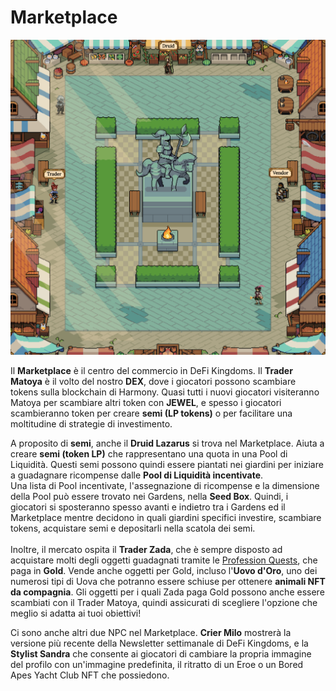 # Marketplace

![](<../../.gitbook/assets/Schermata 2022-01-27 alle 13.03.40.png>)

Il **Marketplace** è il centro del commercio in DeFi Kingdoms. Il **Trader Matoya** è il volto del nostro **DEX**, dove i giocatori possono scambiare tokens sulla blockchain di Harmony. Quasi tutti i nuovi giocatori visiteranno Matoya per scambiare altri token con **JEWEL**, e spesso i giocatori scambieranno token per creare **semi (LP tokens)** o per facilitare una moltitudine di strategie di investimento.

A proposito di **semi**, anche il **Druid Lazarus** si trova nel Marketplace. Aiuta a creare **semi (token LP)** che rappresentano una quota in una Pool di Liquidità. Questi semi possono quindi essere piantati nei giardini per iniziare a guadagnare ricompense dalle **Pool di Liquidità incentivate**.\
Una lista di Pool incentivate, l'assegnazione di ricompense e la dimensione della Pool può essere trovato nei Gardens, nella **Seed Box**. Quindi, i giocatori si sposteranno spesso avanti e indietro tra i Gardens ed il Marketplace mentre decidono in quali giardini specifici investire, scambiare tokens, acquistare semi e depositarli nella scatola dei semi.\
\
Inoltre, il mercato ospita il **Trader Zada**, che è sempre disposto ad acquistare molti degli oggetti guadagnati tramite le [Profession Quests](professions/), che paga in **Gold**. Vende anche oggetti per Gold, incluso l'**Uovo d'Oro**, uno dei numerosi tipi di Uova che potranno essere schiuse per ottenere **animali NFT da compagnia**. Gli oggetti per i quali Zada ​​paga Gold possono anche essere scambiati con il Trader Matoya, quindi assicurati di scegliere l'opzione che meglio si adatta ai tuoi obiettivi!

Ci sono anche altri due NPC nel Marketplace. **Crier Milo** mostrerà la versione più recente della Newsletter settimanale di DeFi Kingdoms, e la **Stylist Sandra** che consente ai giocatori di cambiare la propria immagine del profilo con un'immagine predefinita, il ritratto di un Eroe o un Bored Apes Yacht Club NFT che possiedono.
